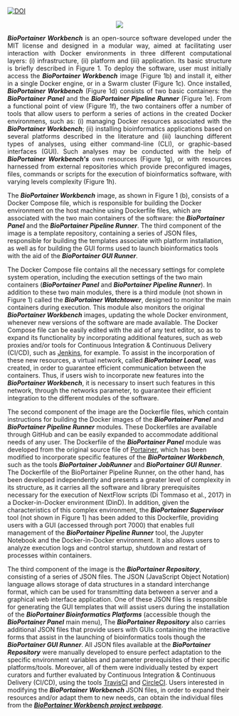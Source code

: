 [![DOI](https://zenodo.org/badge/151837159.svg)](https://zenodo.org/badge/latestdoi/151837159)

<p align="center"><img src="https://raw.githubusercontent.com/LaBiOS/BioPortainer/master/builder/bioportainer/public/images/logo_alt.png"></p>
  
<div align="justify"> 
  
***BioPortainer Workbench*** is an open-source software developed under the MIT license and designed in a modular way, aimed at facilitating user interaction with Docker environments in three different computational layers: (i) infrastructure, (ii) platform and (iii) application. Its basic structure is briefly described in Figure 1. To deploy the software, user must initially access the ***BioPortainer Workbench*** image (Figure 1b) and install it, either in a single Docker engine, or in a Swarm cluster (Figure 1c). Once installed, ***BioPortainer Workbench*** (Figure 1d) consists of two basic containers: the ***BioPortainer Panel*** and the ***BioPortainer Pipeline Runner*** (Figure 1e). From a functional point of view (Figure 1f), the two containers offer a number of tools that allow users to perform a series of actions in the created Docker environmens, such as: (i) managing Docker resources associated with the ***BioPortainer Workbench***; (ii) installing bioinformatics applications based on several platforms described in the literature and (iii) launching different types of analyses, using either command-line (CLI), or graphic-based interfaces (GUI). Such analyses may be conducted with the help of ***BioPortainer Workbench's*** own resources (Figure 1g), or with resources harnessed from external repositories which provide preconfigured images, files, commands or scripts for the execution of bioinformatics software, with varying levels complexity (Figure 1h).

</div>

The ***BioPortainer Workbench*** image, as shown in Figure 1 (b), consists of a Docker Compose file, which is responsible for building the Docker environment on the host machine using Dockerfile files, which are associated with the two main containers of the software: the ***BioPortainer Panel*** and the ***BioPortainer Pipeline Runner***. The third component of the image is a template repository, containing a series of JSON files, responsible for building the templates associate with platform installation, as well as for building the GUI forms used to launch bioinformatics tools with the aid of the ***BioPortainer GUI Runner***. 

The Docker Compose file contains all the necessary settings for complete system operation, including the execution settings of the two main containers (***BioPortainer Panel*** and ***BioPortainer Pipeline Runner***). In addition to these two main modules, there is a third module (not shown in Figure 1) called the ***BioPortainer Watchtower***, designed to monitor the main containers during execution. This module also monitors the original ***BioPortainer Workbench*** images, updating the whole Docker environment, whenever new versions of the software are made available. The Docker Compose file can be easily edited with the aid of any text editor, so as to expand its functionality by incorporating additional features, such as web proxies and/or tools for Continuous Integration & Continuous Delivery (CI/CD), such as [Jenkins](https://jenkins.io/), for example. To assist in the incorporation of these new resources, a virtual network, called ***BioPortainer Local***, was created, in order to guarantee efficient communication between the containers. Thus, if users wish to incorporate new features into the ***BioPortainer Workbench***, it is necessary to insert such features in this network, through the networks parameter, to guarantee their efficient integration to the different modules of the software.

The second component of the image are the Dockerfile files, which contain instructions for building the Docker images of the ***BioPortainer Panel*** and ***BioPortainer Pipeline Runner*** modules. These Dockerfiles are available through GitHub and can be easily expanded to accommodate additional needs of any user. The Dockerfile of the ***BioPortainer Panel*** module was developed from the original source file of [Portainer](https://portainer.io/), which has been modified to incorporate specific features of the ***BioPortainer Workbench***, such as the tools ***BioPortainer JobRunner*** and ***BioPortainer GUI Runner***. The Dockerfile of the BioPortainer Pipeline Runner, on the other hand, has been developed independently and presents a greater level of complexity in its structure, as it carries all the software and library prerequisites necessary for the execution of NextFlow scripts (Di Tommaso et al., 2017) in a Docker-in-Docker environment (DinD). In addition, given the characteristics of this complex environment, the ***BioPortainer Supervisor*** tool (not shown in Figure 1) has been added to this Dockerfile, providing users with a GUI (accessed through port 7000) that enables full management of the ***BioPortainer Pipeline Runner*** tool, the Jupyter Notebook and the Docker-in-Docker environment. It also allows users to analyze execution logs and control startup, shutdown and restart of processes within containers.

The third component of the image is the ***BioPortainer Repository***, consisting of a series of JSON files. The JSON (JavaScript Object Notation) language allows storage of data structures in a standard interchange format, which can be used for transmitting data between a server and a graphical web interface application. One of these JSON files is responsible for generating the GUI templates that will assist users during the installation of the ***BioPortainer Bioinformatics Platforms*** (accessible though the ***BioPortainer Panel*** main menu), The ***BioPortainer Repository*** also carries additional JSON files that provide users with GUIs containing the interactive forms that assist in the launching of bioinformatics tools though the ***BioPortainer GUI Runner***. All JSON files available at the ***BioPortainer Repository*** were manually developed to ensure perfect adaptation to the specific environment variables and parameter prerequisites of their specific platforms/tools. Moreover, all of them were individually tested by expert curators and further evaluated by Continuous Integration & Continuous Delivery (CI/CD), using the tools [TravisCI](https://travis-ci.org/) and [CircleCI](https://circleci.com/). Users interested in modifying the ***BioPortainer Workbench*** JSON files, in order to expand their resources and/or adapt them to new needs, can obtain the individual files from the [***BioPortainer Workbench project webpage***](https://bioportainer.github.io/BioPortainer/).
